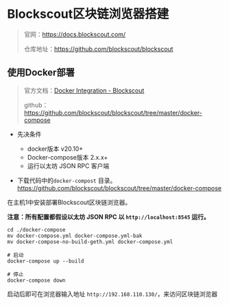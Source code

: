 # Blockscout区块链浏览器搭建

>   官网：https://docs.blockscout.com/
>
>   仓库地址：https://github.com/blockscout/blockscout

## 使用Docker部署

>   官方文档：[Docker Integration - Blockscout](https://docs.blockscout.com/for-developers/information-and-settings/docker-integration-local-use-only) 
>
>   github：https://github.com/blockscout/blockscout/tree/master/docker-compose

-   先决条件
    -   docker版本 v20.10+
    -   Docker-compose版本 2.x.x+
    -   运行以太坊 JSON RPC 客户端

-   下载代码中的`docker-compost` 目录。https://github.com/blockscout/blockscout/tree/master/docker-compose



在主机1中安装部署Blockscout区块链浏览器。

**注意：所有配置都假设以太坊 JSON RPC 以 `http://localhost:8545` 运行。** 

```shell
cd ./docker-compose
mv docker-compose.yml docker-compose.yml-bak
mv docker-compose-no-build-geth.yml docker-compose.yml

# 启动
docker-compose up --build

# 停止
docker-compose down
```

启动后即可在浏览器输入地址 `http://192.168.110.130/`，来访问区块链浏览器

